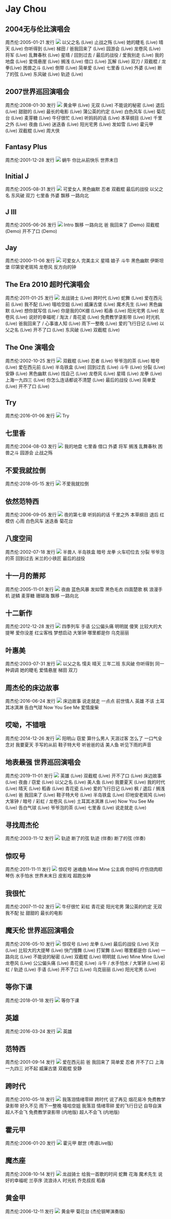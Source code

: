 # Jay Chou 
## 2004无与伦比演唱会
周杰伦:2005-01-21 发行
<img src="C:\Users\10520\Desktop\FrontPage\周杰伦 - 虾米音乐_files\66471381554990.jpg">
以父之名 (Live)
止战之殇 (Live)
她的睫毛 (Live)
晴天 (Live)
你听得到 (Live)
梯田 / 爸我回来了 (Live)
园游会 (Live)
龙卷风 (Live)
将军 (Live)
乱舞春秋 (Live)
星晴 / 回到过去 / 最后的战役 / 爱我别走 (Live)
我的地盘 (Live)
爱情悬崖 (Live)
搁浅 (Live)
借口 (Live)
瓦解 (Live)
双刀 / 双截棍 / 龙拳(Live)
困兽之斗 (Live)
倒带 (Live)
简单爱 (Live)
七里香 (Live)
外婆 (Live)
断了的弦 (Live)
东风破 (Live)
轨迹 (Live)
## 2007世界巡回演唱会
周杰伦:2008-01-30 发行
<img src="C:\Users\10520\Desktop\FrontPage\周杰伦 - 虾米音乐_files\333541387133061.jpg">
黄金甲 (Live)
无双 (Live)
不能说的秘密 (Live)
退后 (Live)
甜甜的 (Live)
最长的电影 (Live)
蒲公英的约定 (Live)
白色风车 (Live)
菊花台 (Live)
麦芽糖 (Live)
牛仔很忙 (Live)
听妈妈的话 (Live)
本草纲目 (Live)
千里之外 (Live)
夜曲 (Live)
迷迭香 (Live)
阳光宅男 (Live)
发如雪 (Live)
霍元甲 (Live)
双截棍 (Live)
周大侠
## Fantasy Plus
周杰伦:2001-12-28 发行
<img src="C:\Users\10520\Desktop\FrontPage\周杰伦 - 虾米音乐_files\66531471859003.jpg">
蜗牛
你比从前快乐
世界末日
## Initial J
周杰伦:2005-08-31 发行
<img src="C:\Users\10520\Desktop\FrontPage\周杰伦 - 虾米音乐_files\66441471249188.jpg">
可爱女人
黑色幽默
忍者
双截棍
最后的战役
以父之名
东风破
双刀
七里香
外婆
飘移
一路向北
## J III
周杰伦:2005-06-26 发行
<img src="C:\Users\10520\Desktop\FrontPage\周杰伦 - 虾米音乐_files\3296076121429607612.jpg">
Intro
飘移
一路向北
爸 我回来了 (Demo)
双截棍 (Demo)
开不了口 (Demo)
## Jay
周杰伦:2000-11-06 发行
<img src="C:\Users\10520\Desktop\FrontPage\周杰伦 - 虾米音乐_files\5acc1f77214d0_7639746_1523326839.jpg">
可爱女人
完美主义
星晴
娘子
斗牛
黑色幽默
伊斯坦堡
印第安老斑鸠
龙卷风
反方向的钟
## The Era 2010 超时代演唱会
周杰伦:2011-01-25 发行
<img src="C:\Users\10520\Desktop\FrontPage\周杰伦 - 虾米音乐_files\4225971468915007.jpg">
龙战骑士 (Live)
跨时代 (Live)
蛇舞 (Live)
爱在西元前 (Live)
我不配 (Live)
嘻哈空姐 (Live)
威廉古堡 (Live)
魔术先生 (Live)
黑色幽默 (Live)
想你就写信 (Live)
你是我的OK绷 (Live)
稻香 (Live)
阳光宅男 (Live)
龙卷风 (Live)
说好的幸福呢 / 淘汰 / 青花瓷 (Live)
免费教学录影带 (Live)
时光机 (Live)
爸我回来了 / 心事谁人知 (Live)
雨下一整晚 (Live)
爱的飞行日记 (Live)
以父之名 (Live)
开不了口 (Live)
东风破 (Live)
双截棍 (Live)
## The One 演唱会
周杰伦:2002-10-25 发行
<img src="C:\Users\10520\Desktop\FrontPage\周杰伦 - 虾米音乐_files\66511469513885.jpg">
双截棍 (Live)
忍者 (Live)
爷爷泡的茶 (Live)
暗号 (Live)
爱在西元前 (Live)
半岛铁盒 (Live)
回到过去 (Live)
斗牛 (Live)
分裂 (Live)
安静 (Live)
黑色幽默 (Live)
找自己 (Live)
龙卷风 (Live)
星晴 (Live)
龙拳 (Live)
上海一九四三 (Live)
你怎么连话都说不清楚 (Live)
最后的战役 (Live)
简单爱 (Live)
开不了口 (Live)
## Try
周杰伦:2016-01-06 发行
<img src="C:\Users\10520\Desktop\FrontPage\周杰伦 - 虾米音乐_files\21002551281548666828.jpg">
Try
## 七里香
周杰伦:2004-08-03 发行
<img src="C:\Users\10520\Desktop\FrontPage\周杰伦 - 虾米音乐_files\66481367564280.jpg">
我的地盘
七里香
借口
外婆
将军
搁浅
乱舞春秋
困兽之斗
园游会
止战之殇
## 不爱我就拉倒
周杰伦:2018-05-15 发行
<img src="C:\Users\10520\Desktop\FrontPage\周杰伦 - 虾米音乐_files\21037082761526347057.jpg">
不爱我就拉倒
## 依然范特西
周杰伦:2006-09-05 发行
<img src="C:\Users\10520\Desktop\FrontPage\周杰伦 - 虾米音乐_files\66411509958708.jpg">
夜的第七章
听妈妈的话
千里之外
本草纲目
退后
红模仿
心雨
白色风车
迷迭香
菊花台
## 八度空间
周杰伦:2002-07-18 发行
<img src="C:\Users\10520\Desktop\FrontPage\周杰伦 - 虾米音乐_files\66521387132541.jpg">
半兽人
半岛铁盒
暗号
龙拳
火车叨位去
分裂
爷爷泡的茶
回到过去
米兰的小铁匠
最后的战役
## 十一月的萧邦
周杰伦:2005-11-01 发行
<img src="C:\Users\10520\Desktop\FrontPage\周杰伦 - 虾米音乐_files\66431503376502.jpg">
夜曲
蓝色风暴
发如雪
黑色毛衣
四面楚歌
枫
浪漫手机
逆鳞
麦芽糖
珊瑚海
飘移
一路向北
## 十二新作
周杰伦:2012-12-28 发行
<img src="C:\Users\10520\Desktop\FrontPage\周杰伦 - 虾米音乐_files\5617771356579562.jpg">
四季列车
手语
公公偏头痛
明明就
傻笑
比较大的大提琴
爱你没差
红尘客栈
梦想启动
大笨钟
哪里都是你
乌克丽丽
## 叶惠美
周杰伦:2003-07-31 发行
<img src="C:\Users\10520\Desktop\FrontPage\周杰伦 - 虾米音乐_files\5acc8814668bf_2599705_1523353620.jpg">
以父之名
懦夫
晴天
三年二班
东风破
你听得到
同一种调调
她的睫毛
爱情悬崖
梯田
双刀
## 周杰伦的床边故事
周杰伦:2016-06-24 发行
<img src="C:\Users\10520\Desktop\FrontPage\周杰伦 - 虾米音乐_files\21003502061466736281.jpg">
床边故事
说走就走
一点点
前世情人
英雄
不该
土耳其冰淇淋
告白气球
Now You See Me
爱情废柴
## 哎呦，不错哦
周杰伦:2014-12-26 发行
<img src="C:\Users\10520\Desktop\FrontPage\周杰伦 - 虾米音乐_files\10290658881429065888.jpg">
阳明山
窃爱
算什么男人
天涯过客
怎么了
一口气全念对
我要夏天
手写的从前
鞋子特大号
听爸爸的话
美人鱼
听见下雨的声音
## 地表最强 世界巡回演唱会
周杰伦:2019-11-01 发行
<img src="C:\Users\10520\Desktop\FrontPage\周杰伦 - 虾米音乐_files\21053924211572524382.jpg">
英雄 (Live)
双截棍 (Live)
开不了口 (Live)
床边故事 (Live)
夜曲 / 窃爱 (Live)
以父之名 (Live)
美人鱼 (Live)
我要夏天 (Live)
我的时代 (Live)
晴天 (Live)
稻香 (Live)
青花瓷 (Live)
爱的飞行日记 (Live)
枫 / 退后 / 搁浅 (Live)
爸 我回来了 (Live)
鞋子特大号 (Live)
半岛铁盒 (Live)
印地安老斑鸠 (Live)
大笨钟 / 暗号 / 彩虹 / 龙卷风 (Live)
土耳其冰淇淋 (Live)
Now You See Me (Live)
告白气球 (Live)
爷爷泡的茶 (Live)
七里香 (Live)
说走就走 (Live)
## 寻找周杰伦
周杰伦:2003-11-12 发行
<img src="C:\Users\10520\Desktop\FrontPage\周杰伦 - 虾米音乐_files\66491472452777.jpg">
轨迹
断了的弦
轨迹 (伴奏)
断了的弦 (伴奏)
## 惊叹号
周杰伦:2011-11-11 发行
<img src="C:\Users\10520\Desktop\FrontPage\周杰伦 - 虾米音乐_files\4479401425876821.jpg">
惊叹号
迷魂曲
Mine Mine
公主病
你好吗
疗伤烧肉粽
琴伤
水手怕水
世界未末日
皮影戏
超跑女神
## 我很忙
周杰伦:2007-11-02 发行
<img src="C:\Users\10520\Desktop\FrontPage\周杰伦 - 虾米音乐_files\326271517405994.png">
牛仔很忙
彩虹
青花瓷
阳光宅男
蒲公英的约定
无双
我不配
扯
甜甜的
最长的电影
## 魔天伦 世界巡回演唱会
周杰伦:2016-05-10 发行
<img src="C:\Users\10520\Desktop\FrontPage\周杰伦 - 虾米音乐_files\21003292281462804708.jpeg">
惊叹号 (Live)
龙拳 (Live)
最后的战役 (Live)
天台 (Live)
比较大的大提琴 (Live)
快门慢舞 (Live)
打架舞 (Live)
哪里都是你 (Live)
一路向北 (Live)
不能说的秘密 (Live)
双截棍 (Live)
明明就 (Live)
Mine Mine (Live)
龙卷风 (Live)
公公偏头痛 (Live)
青花瓷 (Live)
斗牛 / 水手怕水 / 大笨钟 (Live)
彩虹 / 轨迹 (Live)
手语 (Live)
开不了口 (Live)
乌克丽丽 (Live)
阳光宅男 (Live)
## 等你下课
周杰伦:2018-01-18 发行
<img src="C:\Users\10520\Desktop\FrontPage\周杰伦 - 虾米音乐_files\21034927641516205341.jpg">
等你下课
## 英雄
周杰伦:2016-03-24 发行
<img src="C:\Users\10520\Desktop\FrontPage\周杰伦 - 虾米音乐_files\21002777021458751328.jpg">
英雄
## 范特西
周杰伦:2001-09-14 发行
<img src="C:\Users\10520\Desktop\FrontPage\周杰伦 - 虾米音乐_files\5acc280e39703_5668226_1523329038.jpg">
爱在西元前
爸 我回来了
简单爱
忍者
开不了口
上海一九四三
对不起
威廉古堡
双截棍
安静
## 跨时代
周杰伦:2010-05-18 发行
<img src="C:\Users\10520\Desktop\FrontPage\周杰伦 - 虾米音乐_files\3802851472020089.jpg">
我落泪情绪零碎
跨时代
说了再见
烟花易冷
免费教学录影带
好久不见
雨下一整晚
嘻哈空姐
我落泪 情绪零碎
爱的飞行日记
自导自演
超人不会飞
免费教学录影带 (内地版)
超人不会飞 (内地版)
## 霍元甲
周杰伦:2006-01-20 发行
<img src="C:\Users\10520\Desktop\FrontPage\周杰伦 - 虾米音乐_files\66421380417903.jpg">
霍元甲
献世 (粤语Live版)
## 魔杰座
周杰伦:2008-10-14 发行
<img src="C:\Users\10520\Desktop\FrontPage\周杰伦 - 虾米音乐_files\59b7c51ebb00b_8644211_1505215774.png">
龙战骑士
给我一首歌的时间
蛇舞
花海
魔术先生
说好的幸福呢
兰亭序
流浪诗人
时光机
乔克叔叔
稻香
## 黄金甲
周杰伦:2006-12-11 发行
<img src="C:\Users\10520\Desktop\FrontPage\周杰伦 - 虾米音乐_files\66401387132934.jpg">
黄金甲
菊花台 (杰伦钢琴演奏版)
